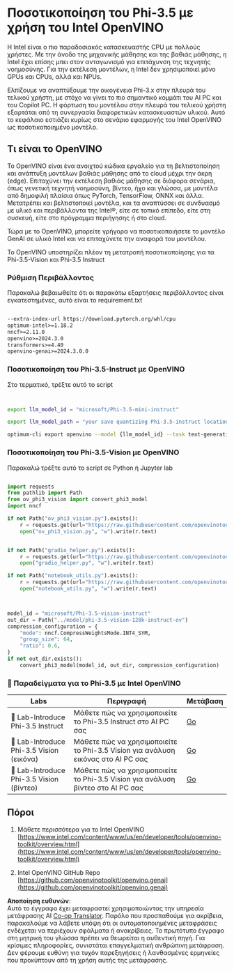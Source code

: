 <!--
CO_OP_TRANSLATOR_METADATA:
{
  "original_hash": "3139a6a82f357a9f90f1fe51c4caf65a",
  "translation_date": "2025-05-09T13:56:05+00:00",
  "source_file": "md/01.Introduction/04/UsingIntelOpenVINOQuantifyingPhi.md",
  "language_code": "el"
}
-->
# **Ποσοτικοποίηση του Phi-3.5 με χρήση του Intel OpenVINO**

Η Intel είναι ο πιο παραδοσιακός κατασκευαστής CPU με πολλούς χρήστες. Με την άνοδο της μηχανικής μάθησης και της βαθιάς μάθησης, η Intel έχει επίσης μπει στον ανταγωνισμό για επιτάχυνση της τεχνητής νοημοσύνης. Για την εκτέλεση μοντέλων, η Intel δεν χρησιμοποιεί μόνο GPUs και CPUs, αλλά και NPUs.

Ελπίζουμε να αναπτύξουμε την οικογένεια Phi-3.x στην πλευρά του τελικού χρήστη, με στόχο να γίνει το πιο σημαντικό κομμάτι του AI PC και του Copilot PC. Η φόρτωση του μοντέλου στην πλευρά του τελικού χρήστη εξαρτάται από τη συνεργασία διαφορετικών κατασκευαστών υλικού. Αυτό το κεφάλαιο εστιάζει κυρίως στο σενάριο εφαρμογής του Intel OpenVINO ως ποσοτικοποιημένο μοντέλο.


## **Τι είναι το OpenVINO**

Το OpenVINO είναι ένα ανοιχτού κώδικα εργαλείο για τη βελτιστοποίηση και ανάπτυξη μοντέλων βαθιάς μάθησης από το cloud μέχρι την άκρη (edge). Επιταχύνει την εκτέλεση βαθιάς μάθησης σε διάφορα σενάρια, όπως γενετική τεχνητή νοημοσύνη, βίντεο, ήχο και γλώσσα, με μοντέλα από δημοφιλή πλαίσια όπως PyTorch, TensorFlow, ONNX και άλλα. Μετατρέπει και βελτιστοποιεί μοντέλα, και τα αναπτύσσει σε συνδυασμό με υλικό και περιβάλλοντα της Intel®, είτε σε τοπικό επίπεδο, είτε στη συσκευή, είτε στο πρόγραμμα περιήγησης ή στο cloud.

Τώρα με το OpenVINO, μπορείτε γρήγορα να ποσοτικοποιήσετε το μοντέλο GenAI σε υλικό Intel και να επιταχύνετε την αναφορά του μοντέλου.

Το OpenVINO υποστηρίζει πλέον τη μετατροπή ποσοτικοποίησης για τα Phi-3.5-Vision και Phi-3.5 Instruct

### **Ρύθμιση Περιβάλλοντος**

Παρακαλώ βεβαιωθείτε ότι οι παρακάτω εξαρτήσεις περιβάλλοντος είναι εγκατεστημένες, αυτό είναι το requirement.txt

```txt

--extra-index-url https://download.pytorch.org/whl/cpu
optimum-intel>=1.18.2
nncf>=2.11.0
openvino>=2024.3.0
transformers>=4.40
openvino-genai>=2024.3.0.0

```

### **Ποσοτικοποίηση του Phi-3.5-Instruct με OpenVINO**

Στο τερματικό, τρέξτε αυτό το script

```bash


export llm_model_id = "microsoft/Phi-3.5-mini-instruct"

export llm_model_path = "your save quantizing Phi-3.5-instruct location"

optimum-cli export openvino --model {llm_model_id} --task text-generation-with-past --weight-format int4 --group-size 128 --ratio 0.6  --sym  --trust-remote-code {llm_model_path}


```

### **Ποσοτικοποίηση του Phi-3.5-Vision με OpenVINO**

Παρακαλώ τρέξτε αυτό το script σε Python ή Jupyter lab

```python

import requests
from pathlib import Path
from ov_phi3_vision import convert_phi3_model
import nncf

if not Path("ov_phi3_vision.py").exists():
    r = requests.get(url="https://raw.githubusercontent.com/openvinotoolkit/openvino_notebooks/latest/notebooks/phi-3-vision/ov_phi3_vision.py")
    open("ov_phi3_vision.py", "w").write(r.text)


if not Path("gradio_helper.py").exists():
    r = requests.get(url="https://raw.githubusercontent.com/openvinotoolkit/openvino_notebooks/latest/notebooks/phi-3-vision/gradio_helper.py")
    open("gradio_helper.py", "w").write(r.text)

if not Path("notebook_utils.py").exists():
    r = requests.get(url="https://raw.githubusercontent.com/openvinotoolkit/openvino_notebooks/latest/utils/notebook_utils.py")
    open("notebook_utils.py", "w").write(r.text)



model_id = "microsoft/Phi-3.5-vision-instruct"
out_dir = Path("../model/phi-3.5-vision-128k-instruct-ov")
compression_configuration = {
    "mode": nncf.CompressWeightsMode.INT4_SYM,
    "group_size": 64,
    "ratio": 0.6,
}
if not out_dir.exists():
    convert_phi3_model(model_id, out_dir, compression_configuration)

```

### **🤖 Παραδείγματα για το Phi-3.5 με Intel OpenVINO**

| Labs    | Περιγραφή | Μετάβαση |
| -------- | ------- |  ------- |
| 🚀 Lab-Introduce Phi-3.5 Instruct  | Μάθετε πώς να χρησιμοποιείτε το Phi-3.5 Instruct στο AI PC σας    |  [Go](../../../../../code/09.UpdateSamples/Aug/intel-phi35-instruct-zh.ipynb)    |
| 🚀 Lab-Introduce Phi-3.5 Vision (εικόνα) | Μάθετε πώς να χρησιμοποιείτε το Phi-3.5 Vision για ανάλυση εικόνας στο AI PC σας      |  [Go](../../../../../code/09.UpdateSamples/Aug/intel-phi35-vision-img.ipynb)    |
| 🚀 Lab-Introduce Phi-3.5 Vision (βίντεο)   | Μάθετε πώς να χρησιμοποιείτε το Phi-3.5 Vision για ανάλυση βίντεο στο AI PC σας    |  [Go](../../../../../code/09.UpdateSamples/Aug/intel-phi35-vision-video.ipynb)    |



## **Πόροι**

1. Μάθετε περισσότερα για το Intel OpenVINO [https://www.intel.com/content/www/us/en/developer/tools/openvino-toolkit/overview.html](https://www.intel.com/content/www/us/en/developer/tools/openvino-toolkit/overview.html)

2. Intel OpenVINO GitHub Repo [https://github.com/openvinotoolkit/openvino.genai](https://github.com/openvinotoolkit/openvino.genai)

**Αποποίηση ευθυνών**:  
Αυτό το έγγραφο έχει μεταφραστεί χρησιμοποιώντας την υπηρεσία μετάφρασης AI [Co-op Translator](https://github.com/Azure/co-op-translator). Παρόλο που προσπαθούμε για ακρίβεια, παρακαλούμε να λάβετε υπόψη ότι οι αυτοματοποιημένες μεταφράσεις ενδέχεται να περιέχουν σφάλματα ή ανακρίβειες. Το πρωτότυπο έγγραφο στη μητρική του γλώσσα πρέπει να θεωρείται η αυθεντική πηγή. Για κρίσιμες πληροφορίες, συνιστάται επαγγελματική ανθρώπινη μετάφραση. Δεν φέρουμε ευθύνη για τυχόν παρεξηγήσεις ή λανθασμένες ερμηνείες που προκύπτουν από τη χρήση αυτής της μετάφρασης.